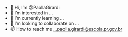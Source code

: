 - 👋 Hi, I’m @PaollaGirardi
- 👀 I’m interested in ...
- 🌱 I’m currently learning ...
- 💞️ I’m looking to collaborate on ...
- 📫 How to reach me ...paolla.girardi@escola.pr.gov.br

<!---
PaollaGirardi/PaollaGirardi is a ✨ special ✨ repository because its `README.md` (this file) appears on your GitHub profile.
You can click the Preview link to take a look at your changes.
--->
